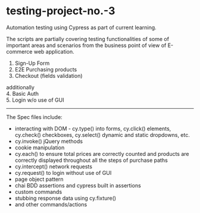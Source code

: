 # testing-project-no.-3

Automation testing using Cypress as part of current learning.

The scripts are partially covering testing functionalities of some of important areas and scenarios from the business point of view of E-commerce web application.

1. Sign-Up Form 
2. E2E Purchasing products
3. Checkout (fields validation)

additionally <br/>
   4. Basic Auth <br/>
   5. Login w/o use of GUI

-------------------------------------
The Spec files include: 
* interacting with DOM - cy.type() into forms, cy.click() elements, cy.check() checkboxes, cy.select() dynamic and static dropdowns, etc.
* cy.invoke() jQuery methods 
* cookie manipulation
* cy.each() to ensure total prices are correctly counted and products are correctly displayed throughout all the steps of purchase paths
* cy.intercept() network requests 
* cy.request() to login without use of GUI
* page object pattern
* chai BDD assertions and cypress built in assertions
* custom commands
* stubbing response data using cy.fixture()
* and other commands/actions
